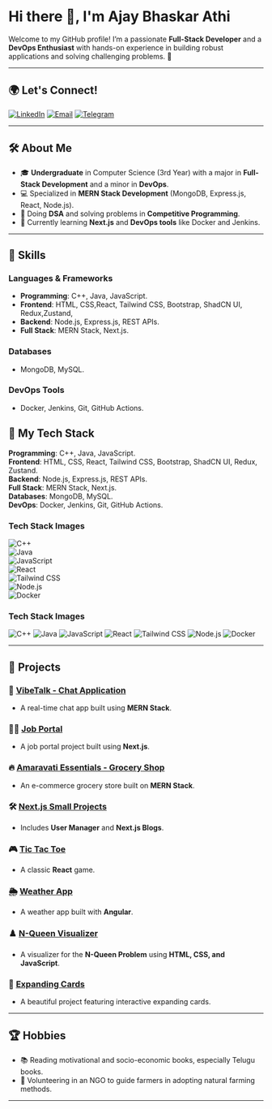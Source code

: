 # Hi there 👋, I'm Ajay Bhaskar Athi

Welcome to my GitHub profile! I’m a passionate **Full-Stack Developer** and a **DevOps Enthusiast** with hands-on experience in building robust applications and solving challenging problems. 🚀  

---

## 🌍 Let's Connect!
[![LinkedIn](https://img.shields.io/badge/LinkedIn-%230077B5.svg?style=for-the-badge&logo=LinkedIn&logoColor=white)](https://linkedin.com/in/ajaybhaskar-athi/)  [![Email](https://img.shields.io/badge/Email-D14836?style=for-the-badge&logo=gmail&logoColor=white)](mailto:ajaybhaskar.athi@gmail.com) [![Telegram](https://img.shields.io/badge/Telegram-%2300A9E0.svg?style=for-the-badge&logo=Telegram&logoColor=white)](https://t.me/GanggLeader)  

---

## 🛠️ About Me

- 🎓 **Undergraduate** in Computer Science (3rd Year) with a major in **Full-Stack Development** and a minor in **DevOps**.  
- 💻 Specialized in **MERN Stack Development** (MongoDB, Express.js, React, Node.js).  
- 🌟 Doing **DSA** and solving problems in **Competitive Programming**.  
- 🌱 Currently learning **Next.js** and **DevOps tools** like Docker and Jenkins.  



---

## 🔧 Skills

### Languages & Frameworks
- **Programming**: C++, Java, JavaScript.  
- **Frontend**: HTML, CSS,React, Tailwind CSS, Bootstrap, ShadCN UI, Redux,Zustand,
- **Backend**: Node.js, Express.js, REST APIs.  
- **Full Stack**: MERN Stack, Next.js.  

### Databases
- MongoDB, MySQL.  

### DevOps Tools
- Docker, Jenkins, Git, GitHub Actions.

## 🚀 My Tech Stack  

**Programming**: C++, Java, JavaScript.  
**Frontend**: HTML, CSS, React, Tailwind CSS, Bootstrap, ShadCN UI, Redux, Zustand.  
**Backend**: Node.js, Express.js, REST APIs.  
**Full Stack**: MERN Stack, Next.js.  
**Databases**: MongoDB, MySQL.  
**DevOps**: Docker, Jenkins, Git, GitHub Actions.  

### Tech Stack Images

![C++](https://upload.wikimedia.org/wikipedia/commons/1/1b/C%2B%2B_logo.svg)  
![Java](https://upload.wikimedia.org/wikipedia/commons/7/74/Java_logo_icon.png)  
![JavaScript](https://upload.wikimedia.org/wikipedia/commons/6/6a/JavaScript-logo.png)  
![React](https://upload.wikimedia.org/wikipedia/commons/a/a7/React-icon.svg)  
![Tailwind CSS](https://upload.wikimedia.org/wikipedia/commons/6/60/Tailwind_CSS_Logo.svg)  
![Node.js](https://upload.wikimedia.org/wikipedia/commons/6/64/Node.js_logo_2015.svg)  
![Docker](https://upload.wikimedia.org/wikipedia/commons/3/39/Docker_logo.svg)


### Tech Stack Images
![C++](https://img.shields.io/badge/-C++-00599C?style=flat&logo=cplusplus&logoColor=white)  ![Java](https://img.shields.io/badge/Java-007396?style=flat&logo=java&logoColor=white)  ![JavaScript](https://img.shields.io/badge/JavaScript-F7DF1E?style=flat&logo=javascript&logoColor=black) ![React](https://img.shields.io/badge/React-61DAFB?style=flat&logo=react&logoColor=black) ![Tailwind CSS](https://img.shields.io/badge/Tailwind%20CSS-06B6D4?style=flat&logo=tailwindcss&logoColor=white) ![Node.js](https://img.shields.io/badge/Node.js-339933?style=flat&logo=node.js&logoColor=white) ![Docker](https://img.shields.io/badge/Docker-2496ED?style=flat&logo=docker&logoColor=white)  

---

## 🚀 Projects


### 💬 [VibeTalk - Chat Application](https://github.com/Ajaybhaskar-Athi/VibeTalk)  
- A real-time chat app built using **MERN Stack**.  

### 🧑‍💼 [Job Portal](https://github.com/yourusername/job-portal)  
- A job portal project built using **Next.js**.  

### 🔥 [Amaravati Essentials - Grocery Shop](https://github.com/Ajaybhaskar-Athi/Amaravati-Essentials)  
- An e-commerce grocery store built on **MERN Stack**.  

### 🛠️ [Next.js Small Projects](https://github.com/Ajaybhaskar-Athi/NextBlogs)  
- Includes **User Manager** and **Next.js Blogs**.  

### 🎮 [Tic Tac Toe](https://github.com/Ajaybhaskar-Athi/Tic-Tac-Toe)  
- A classic **React** game.  

### 🌦️ [Weather App](https://github.com/Ajaybhaskar-Athi/Weather-App)  
- A weather app built with **Angular**.  

### ♟️ [N-Queen Visualizer](https://github.com/Ajaybhaskar-Athi/N-Queen-Visualizer)  
- A visualizer for the **N-Queen Problem** using **HTML, CSS, and JavaScript**.  

### 🌟 [Expanding Cards](https://github.com/Ajaybhaskar-Athi/Expanding-cardss)  
- A beautiful project featuring interactive expanding cards.  


---

## 🏆 Hobbies

- 📚 Reading motivational and socio-economic books, especially Telugu books.  
- 🌱 Volunteering in an NGO to guide farmers in adopting natural farming methods.  

---

 
